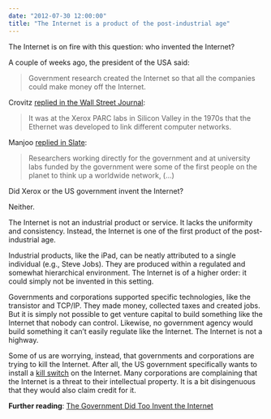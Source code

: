 ```yaml
---
date: "2012-07-30 12:00:00"
title: "The Internet is a product of the post-industrial age"
---
```




The Internet is on fire with this question: who invented the Internet?

A couple of weeks ago, the president of the USA said:

>  Government research created the Internet so that all the companies could make money off the Internet.


Crovitz [replied in the Wall Street Journal](http://www.wsj.com/articles/SB10000872396390444464304577539063008406518): 

>  It was at the Xerox PARC labs in Silicon Valley in the 1970s that the Ethernet was developed to link different computer networks. 


Manjoo [replied in Slate](http://www.slate.com/articles/technology/technology/2012/07/who_invented_the_internet_the_outrageous_conservative_claim_that_every_tech_innovation_came_from_private_enterprise_.html): 

> Researchers working directly for the government and at university labs funded by the government were some of the first people on the planet to think up a worldwide network, (&hellip;)


Did Xerox or the US government invent the Internet?

Neither.

The Internet is not an industrial product or service. It lacks the uniformity and consistency. Instead, the Internet is one of the first product of the post-industrial age.

Industrial products, like the iPad, can be neatly attributed to a single individual (e.g., Steve Jobs). They are produced within a regulated and somewhat hierarchical environment. The Internet is of a higher order: it could simply not be invented in this setting.

Governments and corporations supported specific technologies, like the transistor and TCP/IP. They made money, collected taxes and created jobs. But it is simply not possible to get venture capital to build something like the Internet that nobody can control. Likewise, no government agency would build something it can&rsquo;t easily regulate like the Internet. The Internet is not a highway.

Some of us are worrying, instead, that governments and corporations are trying to kill the Internet. After all, the US government specifically wants to install a [kill switch](http://usatoday30.usatoday.com/tech/news/internetprivacy/2011-02-15-kill-switch_N.htm) on the Internet. Many corporations are complaining that the Internet is a threat to their intellectual property. It is a bit disingenuous that they would also claim credit for it.

__Further reading__: [The Government Did Too Invent the Internet](http://math-blog.com/2012/07/30/the-government-did-too-invent-the-internet/)


